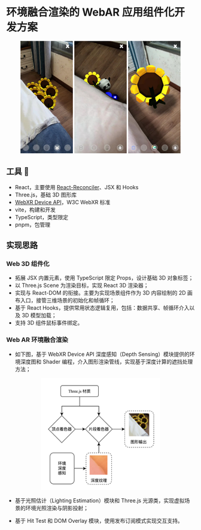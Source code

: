 # 环境融合渲染的 WebAR 应用组件化开发方案

<!-- markdownlint-disable -->
<div align=center>
<img src="https://github.com/MleMoe/React-3D-AR/blob/main/public/images/occlussion.jpeg" height=300/>
<img src="https://github.com/MleMoe/React-3D-AR/blob/main/public/images/occlussion-2.jpeg" height=300/>
<img src="https://github.com/MleMoe/React-3D-AR/blob/main/public/images/shadow.jpeg" height=300/>
</div>
<!-- markdownlint-restore -->

## 工具 🔧

- React，主要使用 [React-Reconciler](https://github.com/facebook/react/tree/main/packages/react-reconciler)、JSX 和 Hooks
- Three.js，基础 3D 图形库
- [WebXR Device API](https://immersive-web.github.io/webxr/)，W3C WebXR 标准
- vite，构建和开发
- TypeScript，类型限定
- pnpm，包管理

## 实现思路

### Web 3D 组件化

- 拓展 JSX 内置元素，使用 TypeScript 限定 Props，设计基础 3D 对象标签；
- 以 Three.js Scene 为渲染目标，实现 React 3D 渲染器；
- 实现与 React-DOM 的衔接。主要为实现场景组件作为 3D 内容绘制的 2D 画布入口，接管三维场景的初始化和帧循环；
- 基于 React Hooks，提供常用状态逻辑复用，包括：数据共享、帧循环介入以及 3D 模型加载；
- 支持 3D 组件鼠标事件绑定。

### Web AR 环境融合渲染

- 如下图，基于 WebXR Device API 深度感知（Depth Sensing）模块提供的环境深度图和 Shader 编程，介入图形渲染管线，实现基于深度计算的遮挡处理方法；

<div align=center><img src="https://github.com/MleMoe/React-3D-AR/blob/main/public/images/occulusion-flow.png" height="300"/></div>

- 基于光照估计（Lighting Estimation）模块和 Three.js 光源类，实现虚拟场景的环境光照渲染与阴影投射；

- 基于 Hit Test 和 DOM Overlay 模块，使用发布订阅模式实现交互支持。
